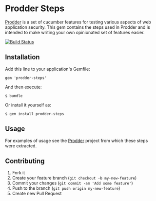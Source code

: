 # Prodder Steps

[Prodder](https://github.com/garethr/prodder/) is a set of cucumber
features for testing various aspects of web application security. This
gem contains the steps used in Prodder and is intended to make writing
your own opinionated set of features easier.

[![Build Status](https://secure.travis-ci.org/garethr/prodder-steps.png)](http://travis-ci.org/garethr/prodder-steps) 


## Installation

Add this line to your application's Gemfile:

    gem 'prodder-steps'

And then execute:

    $ bundle

Or install it yourself as:

    $ gem install prodder-steps


## Usage

For examples of usage see the
[Prodder](https://github.com/garethr/prodder/) project from which these
steps were extracted.


## Contributing

1. Fork it
2. Create your feature branch (`git checkout -b my-new-feature`)
3. Commit your changes (`git commit -am 'Add some feature'`)
4. Push to the branch (`git push origin my-new-feature`)
5. Create new Pull Request
